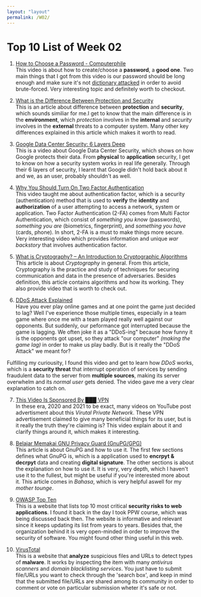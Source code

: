 ```yaml
---
layout: "layout"
permalink: /W02/
---
```


# Top 10 List of Week 02

1. [How to Choose a Password - Computerphile](https://www.youtube.com/watch?v=3NjQ9b3pgIg)<br>
This video is about how to create/choose a **password**, a **good one**. Two main things that I got from this video is our password should be long enough and make sure it's not [dictionary attacked](https://searchsecurity.techtarget.com/definition/dictionary-attack) in order to avoid brute-forced. Very interesting topic and definitely worth to checkout.

2. [What is the Difference Between Protection and Security](https://pediaa.com/what-is-the-difference-between-protection-and-security/)<br>
This is an article about difference between **protection** and **security**, which sounds similiar for me.I get to know that the main difference is in the **environment**, which *protection* involves in the **internal** and *security* involves in the **external** threats to a computer system. Many other key differences explained in this article which makes it worth to read.

3. [Google Data Center Security: 6 Layers Deep](https://www.youtube.com/watch?v=kd33UVZhnAA)<br>
This is a video about Google Data Center Security, which shows on how Google protects their data. From **physical** to **application** security, I get to know on how a security system works in real life generally. Through their 6 layers of security, I learnt that Google didn't hold back about it and we, as an user, probably shouldn't as well. 

4. [Why You Should Turn On Two Factor Authentication](https://www.youtube.com/watch?v=hGRii5f_uSc)<br>
This video taught me about authentication factor, which is a security (authentication) method that is used to **verify** the **identity** and **authorization** of a user attempting to access a network, system or application. Two Factor Authentication (2-FA) comes from Multi Factor Authentication, which consist of *something you know* (passwords), *something you are* (biometrics, fingerprint), and *something you have* (cards, phone). In short, 2-FA is a must to make things more secure. Very interesting video which provides information and unique *war backstory* that involves authentication factor. 

5. [What is Cryptography? – An Introduction to Cryptographic Algorithms](https://www.edureka.co/blog/what-is-cryptography/)<br>
This article is about *Cryptography* in general. From this article, Cryptography is the practice and study of techniques for securing communication and data in the presence of adversaries. Besides definition, this article contains algorithms and how its working. They also provide video that is worth to check out.

6. [DDoS Attack Explained](https://www.youtube.com/watch?v=ilhGh9CEIwM)<br>
Have you ever play online games and at one point the game just decided to lag? Well I've experience those multiple times, especially in a team game where once me with a team played really well against our opponents. But suddenly, our peformance got interrupted because the game is lagging. We often joke it as a "DDoS-ing" because how funny it is the opponents got upset, so they attack "our computer" *(making the game lag)* in order to make us play badly. But is it really the "DDoS Attack" we meant for?

Fulfilling my curiousity, I found this video and get to learn how *DDoS* works, which is a **security threat** that interrupt operation of services by sending fraudulent data to the server from **multiple sources**, making its server overwhelm and its *normal user* gets denied. The video gave me a very clear explanation to catch on.

7. [This Video Is Sponsored By ███ VPN](https://www.youtube.com/watch?v=WVDQEoe6ZWY)<br>
In these era, 2020 and 2021 to be exact, many videos on YouTube post advertisment about this *Virutal Private Network*. These VPN advertisement claimed to give many beneficial things for its user, but is it really the truth they're claiming is? This video explain about it and clarify things around it, which makes it interesting.

8. [Belajar Memakai GNU Privacy Guard (GnuPG/GPG)](https://medium.com/kode-dan-kodean/belajar-memakai-gnu-privacy-guard-gnupg-gpg-3944e19dba91)<br>
This article is about GnuPG and how to use it. The first few sections defines what GnuPG is, which is a application used to **encrpyt & decrpyt** data and creating **digital signature**. The other sections is about the explanation on how to use it. It is very, very depth, which I haven't use it to the fullest, but might be useful if you're interested more about it. This article comes in *Bahasa*, which is very helpful aswell for my *mother tounge*.

9. [OWASP Top Ten](https://owasp.org/www-project-top-ten/)<br>
This is a website that lists top 10 most critical **security risks to web applications**. I found it back in the day I took PPW course, which was being discussed back then. The website is informative and relevant since it keeps updating its list from years to years. Besides that, the organization behind it is very open-minded in order to improve the security of software. You might found other thing useful in this web.

10. [VirusTotal](https://www.virustotal.com/gui/)<br>
This is a website that **analyze** suspicious files and URLs to detect types of **malware**. It works by inspecting the item with many *antivirus scanners* and *domain blacklisting services*. You just have to submit file/URLs you want to check through the 'search box', and keep in mind that the submitted file/URLs are shared among its community in order to comment or vote on particular submission wheter it's safe or not.
